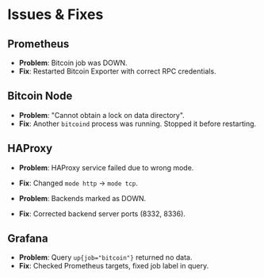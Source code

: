 # Issues & Fixes

## Prometheus
- **Problem**: Bitcoin job was DOWN.
- **Fix**: Restarted Bitcoin Exporter with correct RPC credentials.

## Bitcoin Node
- **Problem**: "Cannot obtain a lock on data directory".
- **Fix**: Another `bitcoind` process was running. Stopped it before restarting.

## HAProxy
- **Problem**: HAProxy service failed due to wrong mode.
- **Fix**: Changed `mode http` → `mode tcp`.

- **Problem**: Backends marked as DOWN.
- **Fix**: Corrected backend server ports (8332, 8336).

## Grafana
- **Problem**: Query `up{job="bitcoin"}` returned no data.
- **Fix**: Checked Prometheus targets, fixed job label in query.

